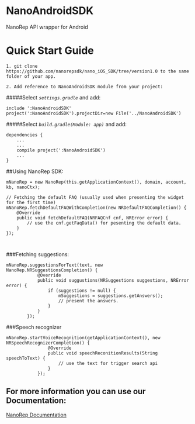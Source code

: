 # NanoAndroidSDK
NanoRep API wrapper for Android


Quick Start Guide
======

```
1. git clone https://github.com/nanorepsdk/nano_iOS_SDK/tree/version1.0 to the same folder of your app.
```
```
2. Add reference to NanoAndroidSDK module from your project:
```

#####Select _`settings.gradle`_ and add:

```
include ':NanoAndroidSDK'
project(':NanoAndroidSDK').projectDir=new File('../NanoAndroidSDK')
```

#####Select _`build.gradle(Module: app)`_ and add:
```
dependencies {
    ...
    ...
    compile project(':NanoAndroidSDK')
    ...
}
```

##Using NanoRep SDK:
```
mNanoRep = new NanoRep(this.getApplicationContext(), domain, account, kb, nanoCtx);

// Fetching the default FAQ (usually used when presenting the widget for the first time)
mNanoRep.fetchDefaultFAQWithCompletion(new NRDefaultFAQCompletion() {
	@Override
    public void fetchDefaultFAQ(NRFAQCnf cnf, NRError error) {
    	// use the cnf.getFaqData() for pesenting the default data.
    }
});



```
###Fetching suggestions:
```
mNanoRep.suggestionsForText(text, new NanoRep.NRSuggestionsCompletion() {
            @Override
            public void suggustions(NRSuggestions suggestions, NRError error) {
                if (suggestions != null) {
                    mSuggestions = suggestions.getAnswers();
                    // present the answers.
                }
            }
        });  

```



###Speech recognizer 

```
mNanoRep.startVoiceRecognition(getApplicationContext(), new NRSpeechRecognizerCompletion() {
                @Override
                public void speechReconitionResults(String speechToText) {
                    // use the text for trigger search api
                }
            });

```

## For more information you can use our Documentation:
[NanoRep Documentation](http://htmlpreview.github.com/?https://github.com/nanorepsdk/NanoDemoApp/blob/Version0.2/JavaDoc/html/index.html)
